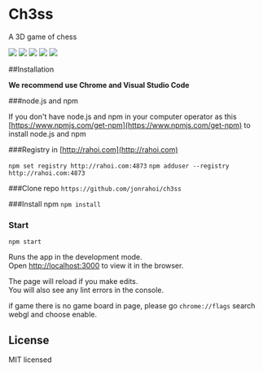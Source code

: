 

# Ch3ss

A 3D game of chess

![](https://img.shields.io/badge/npm-v6.4.1-green)
![](https://img.shields.io/badge/nodejs-v10.15.3-green)
![](https://img.shields.io/badge/types%2Freact-v16.8.21-green)
![](https://img.shields.io/badge/antd-v3.20.7-green)
![](https://img.shields.io/badge/typescript-v3.5.2-green)

##Installation

**We recommend use Chrome and Visual Studio Code**

###node.js and npm

If you don't have node.js and npm in your computer operator as this [https://www.npmjs.com/get-npm](https://www.npmjs.com/get-npm) to install node.js and npm


###Registry in [http://rahoi.com](http://rahoi.com)

`npm set registry http://rahoi.com:4873`
`npm adduser --registry http://rahoi.com:4873`

###Clone repo
`https://github.com/jonrahoi/ch3ss`

###Install npm
`npm install`

### Start
`npm start`

Runs the app in the development mode.<br>
Open [http://localhost:3000](http://localhost:3000) to view it in the browser.

The page will reload if you make edits.<br>
You will also see any lint errors in the console.

if game there is no game board in page, please go `chrome://flags`
search webgl and choose enable.

## License

MIT licensed
